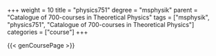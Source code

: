+++
weight = 10
title = "physics751"
degree = "msphysik"
parent = "Catalogue of 700-courses in Theoretical Physics"
tags = ["msphysik", "physics751", "Catalogue of 700-courses in Theoretical Physics"]
categories = ["course"]
+++

{{< genCoursePage >}}
